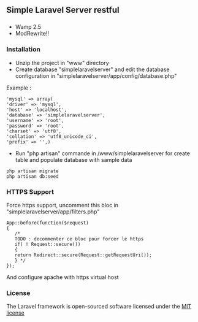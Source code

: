 ## Simple Laravel Server restful

###

- Wamp 2.5
- ModRewrite!!

### Installation

- Unzip the project in "www" directory
- Create database "simplelaravelserver" and edit the database configuration in "simplelaravelserver/app/config/database.php"

Example :

`'mysql' => array(`    
`'driver' => 'mysql',`  
`'host' => 'localhost',`  
`'database' => 'simplelaravelserver',`  
`'username' => 'root',`  
`'password' => 'root',`  
`'charset' => 'utf8',`  
`'collation' => 'utf8_unicode_ci',`  
`'prefix' => '',)`  

- Run "php artisan" commande in /www/simplelaravelserver for create table and populate database with sample data

`php artisan migrate`  
`php artisan db:seed`  

### HTTPS Support

Force https support, uncomment this bloc in "simplelaravelserver/app/filters.php"

`App::before(function($request)`  
`{`  
`	/*`    
`	TODO : decommenter ce bloc pour forcer le https`    
`	if( ! Request::secure())`    
`	{`    
`	return Redirect::secure(Request::getRequestUri());`    
`	} */`    
`});`  

And configure apache with https virtual host

### License

The Laravel framework is open-sourced software licensed under the [MIT license](http://opensource.org/licenses/MIT)

